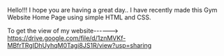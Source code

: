 Hello!!! I hope you are having a great day..
I have recently made this Gym Website Home Page using simple HTML and CSS.

To get the view of my website------>   https://drive.google.com/file/d/1znMVKf-MBfrTRgIDhUyhqM0Tagi8JS1R/view?usp=sharing
